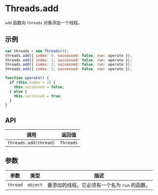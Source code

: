 # Threads.add

`add` 函数向 `threads` 对象添加一个线程。

## 示例

```javascript
var threads = new Threads(4);
threads.add({ index: 0, successed: false, run: operate });
threads.add({ index: 1, successed: false, run: operate });
threads.add({ index: 2, successed: false, run: operate });
threads.add({ index: 3, successed: false, run: operate });

function operate() {
  if (this.index > 2) {
    this.successed = false;
  } else {
    this.successed = true;
  }
}
```

## API

| 调用 | 返回值 |
|---|---|
| `threads.add(thread)` | `Threads` |

## 参数

| 参数 | 类型 | 描述 |
|---|---|---|
| `thread` | `object` | 要添加的线程。它必须有一个名为 `run` 的函数。 |